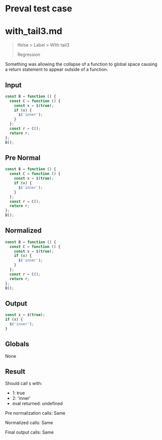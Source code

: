 # Preval test case

# with_tail3.md

> Ifelse > Label > With tail3
>
> Regression

Something was allowing the collapse of a function to global space causing a return statement to appear outside of a function.

## Input

`````js filename=intro
const B = function () {
  const C = function () {
    const x = $(true);
    if (x) {
      $('inner');
    }
  };
  const r = C();
  return r;
};
B();

`````

## Pre Normal

`````js filename=intro
const B = function () {
  const C = function () {
    const x = $(true);
    if (x) {
      $('inner');
    }
  };
  const r = C();
  return r;
};
B();
`````

## Normalized

`````js filename=intro
const B = function () {
  const C = function () {
    const x = $(true);
    if (x) {
      $('inner');
    }
  };
  const r = C();
  return r;
};
B();
`````

## Output

`````js filename=intro
const x = $(true);
if (x) {
  $('inner');
}
`````

## Globals

None

## Result

Should call `$` with:
 - 1: true
 - 2: 'inner'
 - eval returned: undefined

Pre normalization calls: Same

Normalized calls: Same

Final output calls: Same
